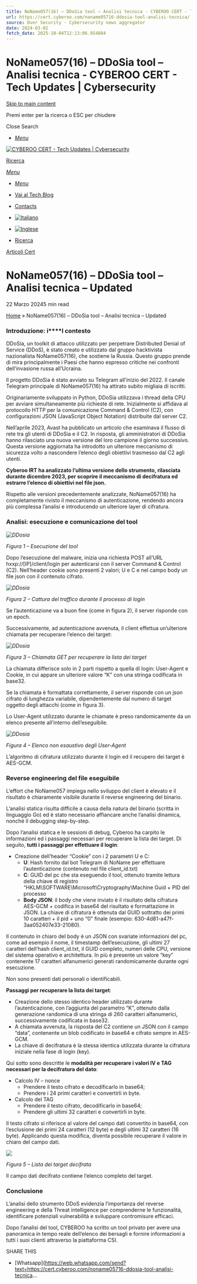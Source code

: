 ```yaml
---
title: NoName057(16) – DDoSia tool – Analisi tecnica - CYBEROO CERT - Tech Updates | Cybersecurity
url: https://cert.cyberoo.com/noname05716-ddosia-tool-analisi-tecnica/
source: Over Security - Cybersecurity news aggregator
date: 2024-03-02
fetch_date: 2025-10-04T12:13:06.954884
---
```


# NoName057(16) – DDoSia tool – Analisi tecnica - CYBEROO CERT - Tech Updates | Cybersecurity

[Skip to main content](#ajax-content-wrap)

Premi enter per la ricerca o ESC per chiudere

Close Search

* [*Menu*](#sidewidgetarea)

[![CYBEROO CERT - Tech Updates | Cybersecurity](https://cert.cyberoo.com/wp-content/uploads/2023/10/CYBEROO-logo.svg)](https://cert.cyberoo.com)

[Ricerca](#searchbox)

[*Menu*](#sidewidgetarea)

* [*Menu*](#sidewidgetarea)

* [Vai al Tech Blog](https://cert.cyberoo.com)

* [Contacts](https://cyberoo.com/contacts/)
* [![Italiano](https://cert.cyberoo.com/wp-content/plugins/sitepress-multilingual-cms/res/flags/it.svg)](https://cert.cyberoo.com/noname05716-ddosia-tool-analisi-tecnica/)
* [![Inglese](https://cert.cyberoo.com/wp-content/plugins/sitepress-multilingual-cms/res/flags/en.svg)](https://cert.cyberoo.com/en/noname05716-ddosia-tool-analysis-report/)
* [Ricerca](#searchbox)

[Articoli Cert](https://cert.cyberoo.com/category/articoli-cert/)

# NoName057(16) – DDoSia tool – Analisi tecnica – Updated

22 Marzo 20245 min read

[Home](https://cert.cyberoo.com/) » NoName057(16) – DDoSia tool – Analisi tecnica – Updated

### **Introduzione: i****l contesto**

DDoSia, un toolkit di attacco utilizzato per perpetrare Distributed Denial of Service (DDoS), è stato creato e utilizzato dal gruppo hacktivista nazionalista NoName057(16), che sostiene la Russia. Questo gruppo prende di mira principalmente i Paesi che hanno espresso critiche nei confronti dell’invasione russa all’Ucraina.

Il progetto DDoSia è stato avviato su Telegram all’inizio del 2022. Il canale Telegram principale di NoName057(16) ha attirato subito migliaia di iscritti.

Originariamente sviluppato in Python, DDoSia utilizzava i thread della CPU per avviare simultaneamente più richieste di rete. Inizialmente si affidava al protocollo HTTP per la comunicazione Command & Control (C2), con configurazioni JSON (JavaScript Object Notation) distribuite dal server C2.

Nell’aprile 2023, Avast ha pubblicato un articolo che esaminava il flusso di rete tra gli utenti di DDoSia e il C2. In risposta, gli amministratori di DDoSia hanno rilasciato una nuova versione del loro campione il giorno successivo. Questa versione aggiornata ha introdotto un ulteriore meccanismo di sicurezza volto a nascondere l’elenco degli obiettivi trasmesso dal C2 agli utenti.

**Cyberoo IRT ha analizzato l’ultima versione dello strumento, rilasciata durante dicembre 2023, per scoprire il meccanismo di decifratura ed estrarre l’elenco di obiettivi nel file json.**

Rispetto alle versioni precedentemente analizzate, NoName057(16) ha completamente rivisto il meccanismo di autenticazione, rendendo ancora più complessa l’analisi e introducendo un ulteriore layer di cifratura.

###

### **Analisi: esecuzione e comunicazione del tool**

*![DDosia](https://cert.cyberoo.com/wp-content/uploads/2024/03/DDosia-img-01-esecuzione-tool.png)*

*Figura 1 – Esecuzione del tool*

Dopo l’esecuzione del malware, inizia una richiesta POST all’URL hxxp://[IP]/client/login per autenticarsi con il server Command & Control (C2). Nell’header cookie sono presenti 2 valori; U e C e nel campo body un file json con il contenuto cifrato.

*![DDosia](https://cert.cyberoo.com/wp-content/uploads/2024/03/DDosia-img-02-cattura-traffico-login.png)*

*Figura 2 – Cattura del traffico durante il processo di login*

Se l’autenticazione va a buon fine (come in figura 2), il server risponde con un epoch.

Successivamente, ad autenticazione avvenuta, il client effettua un’ulteriore chiamata per recuperare l’elenco dei target:

*![DDosia](https://cert.cyberoo.com/wp-content/uploads/2024/03/DDosia-img-03-chiamata-GET-lista-target.png)*

*Figura 3 – Chiamata GET per recuperare la lista dei target*

La chiamata differisce solo in 2 parti rispetto a quella di login: User-Agent e Cookie, in cui appare un ulteriore valore “K” con una stringa codificata in base32.

Se la chiamata è formattata correttamente, il server risponde con un json cifrato di lunghezza variabile, dipendentemente dal numero di target oggetto degli attacchi (come in figura 3).

Lo User-Agent utilizzato durante le chiamate è preso randomicamente da un elenco presente all’interno dell’eseguibile.

*![DDosia](https://cert.cyberoo.com/wp-content/uploads/2024/03/DDosia-img-04-elenco-user-agent.png)*

*Figura 4 – Elenco non esaustivo degli User-Agent*

L’algoritmo di cifratura utilizzato durante il login ed il recupero dei target è AES-GCM.

### **Reverse engineering del file eseguibile**

L’effort che NoName057 impiega nello sviluppo del client è elevato e il risultato è chiaramente visibile durante il reverse engineering del binario.

L’analisi statica risulta difficile a causa della natura del binario (scritta in linguaggio Go) ed è stato necessario affiancare anche l’analisi dinamica, nonché il debugging step-by-step.

Dopo l’analisi statica e le sessioni di debug, Cyberoo ha carpito le informazioni ed i passaggi necessari per recuperare la lista dei target. Di seguito, **tutti i passaggi per effettuare il login**:

* Creazione dell’header “Cookie” con i 2 parametri U e C:
  + **U**: Hash fornito dal bot Telegram di NoName per effettuare l’autenticazione (contenuto nel file client\_id.txt)
  + **C**: GUID del pc che sta eseguendo il tool, ottenuto tramite lettura della chiave di registro “HKLM\SOFTWARE\Microsoft\Cryptography\Machine Guid + PID del processo
  + **Body JSON**: il body che viene inviato è il risultato della cifratura AES-GCM + codifica in base64 del risultato e formattazione in JSON. La chiave di cifratura è ottenuta dal GUID sottratto dei primi 10 caratteri + il pid + uno “0” finale (esempio: 630-4d81-a47f-3aa052407e33-21080).

Il contenuto in chiaro del body è un JSON con svariate informazioni del pc, come ad esempio il nome, il timestamp dell’esecuzione, gli ultimi 27 caratteri dell’hash client\_id.txt, il GUID completo, numeri delle CPU, versione del sistema operativo e architettura. In più è presente un valore “key” contenente 17 caratteri alfanumerici generati randomicamente durante ogni esecuzione.

Non sono presenti dati personali o identificabili.

**Passaggi per recuperare la lista dei target**:

* Creazione dello stesso identico header utilizzato durante l’autenticazione, con l’aggiunta del parametro “K”, ottenuto dalla generazione randomica di una stringa di 260 caratteri alfanumerici, successivamente codificata in base32.
* A chiamata avvenuta, la risposta del C2 contiene un JSON con il campo “data”, contenente un blob codificato in base64 e cifrato sempre in AES-GCM.
* La chiave di decifratura è la stessa identica utilizzata durante la cifratura iniziale nella fase di login (key).

Qui sotto sono descritte le **modalità per recuperare i valori IV e TAG necessari per la decifratura del dato**:

* Calcolo IV – nonce
  + Prendere il testo cifrato e decodificarlo in base64;
  + Prendere i 24 primi caratteri e convertirli in byte.
* Calcolo del TAG
  + Prendere il testo cifrato, decodificarlo in base64;
  + Prendere gli ultimi 32 caratteri e convertirli in byte.

Il testo cifrato si riferisce al valore del campo dati convertito in base64, con l’esclusione dei primi 24 caratteri (12 byte) e degli ultimi 32 caratteri (16 byte). Applicando questa modifica, diventa possibile recuperare il valore in chiaro del campo dati.

*![](https://cert.cyberoo.com/wp-content/uploads/2023/12/attacco-ddos4.jpg)*

*Figura 5 – Lista dei target decifrata*

Il campo dati decifrato contiene l’elenco completo del target.

###

### **Conclusione**

L’analisi dello strumento DDoS evidenzia l’importanza del reverse engineering e della Threat intelligence per comprenderne le funzionalità, identificare potenziali vulnerabilità e sviluppare contromisure efficaci.

Dopo l’analisi del tool, CYBEROO ha scritto un tool privato per avere una panoramica in tempo reale dell’elenco dei bersagli e fornire informazioni a tutti i suoi clienti attraverso la piattaforma CSI.

SHARE THIS

* [Whatsapp](https://web.whatsapp.com/send?text=https://cert.cyberoo.com/noname05716-ddosia-tool-analisi-tecnica...